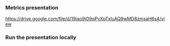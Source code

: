 ### Metrics presentation
https://drive.google.com/file/d/19iao9jO9qPyXpTxIuAQ9wMD8zmsaH6s4/view

### Run the presentation locally
